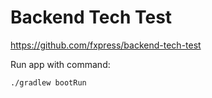 # Backend Tech Test
https://github.com/fxpress/backend-tech-test

Run app with command:
 ```
 ./gradlew bootRun
 ```


